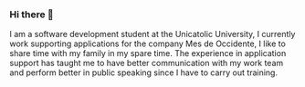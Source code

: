 ### Hi there 👋

I am a software development student at the Unicatolic University, I currently work supporting applications for the company Mes de Occidente, I like to share time with my family in my spare time. The experience in application support has taught me to have better communication with my work team and perform better in public speaking since I have to carry out training.
<!--
**jhonatangrajales/jhonatangrajales** is a ✨ _special_ ✨ repository because its `README.md` (this file) appears on your GitHub profile.

Here are some ideas to get you started:

- 🔭 I’m currently working on ...
- 🌱 I’m currently learning ...
- 👯 I’m looking to collaborate on ...
- 🤔 I’m looking for help with ...
- 💬 Ask me about ...
- 📫 How to reach me: ...
- 😄 Pronouns: ...
- ⚡ Fun fact: ...
-->
